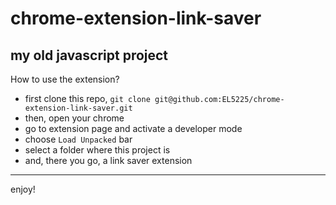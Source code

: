 # chrome-extension-link-saver
my old javascript project
--------------------------

How to use the extension?

- first clone this repo, `git clone git@github.com:EL5225/chrome-extension-link-saver.git`
- then, open your chrome
- go to extension page and activate a developer mode
- choose `Load Unpacked` bar
- select a folder where this project is
- and, there you go, a link saver extension

------------------------------

enjoy!
